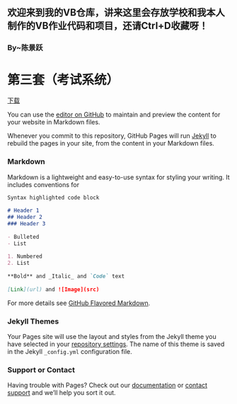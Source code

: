 ## 欢迎来到我的VB仓库，讲来这里会存放学校和我本人制作的VB作业代码和项目，还请Ctrl+D收藏呀！


### By~陈景跃

# 第三套（考试系统）

[下载](https://raw.githubusercontent.com/Johnserf-Seed/vbcode/master/%E7%AC%AC3%E5%A5%97.rar)

	
You can use the [editor on GitHub](https://github.com/Johnserf-Seed/vbcode/edit/master/README.md) to maintain and preview the content for your website in Markdown files.
	
Whenever you commit to this repository, GitHub Pages will run [Jekyll](https://jekyllrb.com/) to rebuild the pages in your site, from the content in your Markdown files.
	
### Markdown
	
Markdown is a lightweight and easy-to-use syntax for styling your writing. It includes conventions for
	
```markdown
Syntax highlighted code block
	
# Header 1
## Header 2
### Header 3
	
- Bulleted
- List
	
1. Numbered
2. List
	
**Bold** and _Italic_ and `Code` text
	
[Link](url) and ![Image](src)
```
	
For more details see [GitHub Flavored Markdown](https://guides.github.com/features/mastering-markdown/).
	
### Jekyll Themes
	
Your Pages site will use the layout and styles from the Jekyll theme you have selected in your [repository settings](https://github.com/Johnserf-Seed/vbcode/settings). The name of this theme is saved in the Jekyll `_config.yml` configuration file.
	
### Support or Contact
	
Having trouble with Pages? Check out our [documentation](https://help.github.com/categories/github-pages-basics/) or [contact support](https://github.com/contact) and we’ll help you sort it out.
